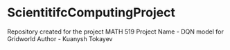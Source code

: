 # ScientitifcComputingProject
Repository created for the project MATH 519 
Project Name - DQN model for Gridworld
Author - Kuanysh Tokayev
